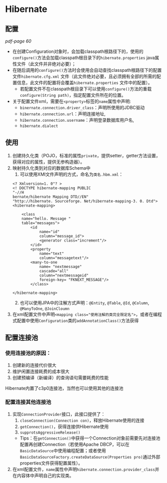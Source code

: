 # Hibernate
## 配置
*pdf-page 60*

- 在创建Configuration对象时，会加载classpath根路径下的，使用的`configure()`方法会加载classpath根目录下的`hibernate.properties` java属性文件（此文件并非绝对必要）；
- 在随后调用的`configure()`方法时会使用会自动查找classpath根路径下的配置文件`hibernate.cfg.xml` 文件（此文件绝对必要，且必须拥有全部的所需的配置信息，此文件的配置将会覆盖`hibernate.properties` 文件中的配置）。
	- 若配置文件不在classpath根目录下可以使用`configure()`方法的重载`configure(String path)`，指定配置文件所在的位置。
- 关于配置文件xml，需要在`<property>`标签的`name`属性中声明:
	- `binernate.connection.driver_class`：声明所使用的JDBC驱动
	- `hibernate.connection.url`：声明连接地址, 
	- `hibernate.connection.username`：声明登录数据库用户名, 
	- `hibernate.dialect`

## 使用
1. 创建持久化类（POJO，标准的属性`private`，提供setter，getter方法设置，获得对应的属性，提供无参构造器）。
2. 映射持久化类到对应的数据库Schema中
	1. 可以使用XMl文件声明的方式，命名为`类名.hbm.xml`：
	```
	<? Xmlversion=1. 0"? >
	<! DOCTYPE hibernate-mapping PUBLIC
	"-//H
	bernate/hibernate Mapping DTD//EN"
	"http://hibernate. Sourceforge. Net/hibernate-mapping-3. 0. Dtd">
	<hibernate-mapping>

	    <class
	    name="hello. Message "
	    table="messages">
	        <id
	            name="id"
	            column="message_id">
	            <generator class="increment"/>
	        </id>
	        <property
	            name="text"
	            column="messagetext"/>
	        <many-to-one
	            name= "nextmessage"
	            cascade="all"
	            column="nextmessageid"
	            foreign-key= "FKNEXT_MESSAGE"/>
	        </class>
	
	</hibernate-mapping>
	```
	2. 也可以使用JPA中的注解方式声明：`@Entity`, `@Table`, `@Id`, `@Column`, `@ManyToOne`, `@JoinCloumn`
3. 在xml配置文件中声明`<mapping class="使用注解的类完全限定名">`，或者在编程式配置中使用`Configuration`类的`addAnnotationClass()`方法获得



## 配置连接池

### 使用连接池的原因：
1. 创建新的连接代价很大
2. 维护闲置连接耗费的成本很大
3. 创建预编译（新编译）的查询语句需要耗费的性能

Hibernate内置了c3p0连接池，当然也可以使用其他的连接池
### 配置连接其他连接池
1. 实现`ConnectionProvider`接口，此接口提供了：
	1. `closeConnection(Connection con)`，释放Hibernate使用的连接
	2. `getConnection()`，获得连接供Hibernate使用
	3. `supprotsAggressiveRelease()`
	- Tips：在`getConnection()`中获得一个Connection对象前需要先对连接池配置再创建Connection（若使用Apache DBCP，可以在`BasicDataSource`中使用编程配置；或者使用`BasicDataSourceFactory.createDataSource(Properties pro)`通过外部properties文件获得配置属性）。
2. 在xml配置文件，`name`属性中声明`hibernate.connection.provider_class`并在内容体中声明自己的实现类。
   






